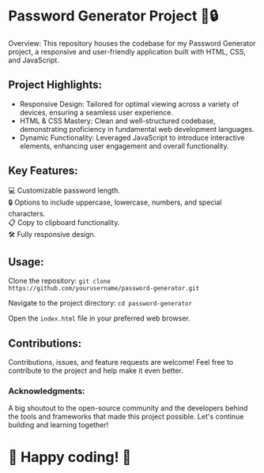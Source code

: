 <h1>Password Generator Project 🔑🔒</h1>
        <p>Overview: This repository houses the codebase for my Password Generator project, a responsive and user-friendly application built with HTML, CSS, and JavaScript.</p>
        <h2>Project Highlights:</h2>
        <ul>
            <li>Responsive Design: Tailored for optimal viewing across a variety of devices, ensuring a seamless user experience.</li>
            <li>HTML & CSS Mastery: Clean and well-structured codebase, demonstrating proficiency in fundamental web development languages.</li>
            <li>Dynamic Functionality: Leveraged JavaScript to introduce interactive elements, enhancing user engagement and overall functionality.</li>
        </ul>
        <h2>Key Features:</h2>
        💻 Customizable password length.<br>
        🔒 Options to include uppercase, lowercase, numbers, and special characters.<br>
        📋 Copy to clipboard functionality.<br>
        🛠️ Fully responsive design.<br>
       <h2>Usage:</h2>
        <p>Clone the repository: <code>git clone https://github.com/yourusername/password-generator.git</code></p>
        <p>Navigate to the project directory: <code>cd password-generator</code></p>
        <p>Open the <code>index.html</code> file in your preferred web browser.</p>
        <h2>Contributions:</h2>
        <p>Contributions, issues, and feature requests are welcome! Feel free to contribute to the project and help make it even better.</p>
        <h3>Acknowledgments:</h3>
        <p>A big shoutout to the open-source community and the developers behind the tools and frameworks that made this project possible. Let's continue building and learning together!</p>
        <h1>🚀 Happy coding! 🚀</h1>
